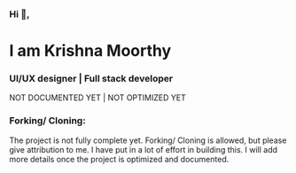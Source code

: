 ### Hi 👋,

# I am Krishna Moorthy

### UI/UX designer | Full stack developer

NOT DOCUMENTED YET | NOT OPTIMIZED YET

### Forking/ Cloning:
The project is not fully complete yet. Forking/ Cloning is allowed, but please give attribution to me. I have put in a lot of effort in building this. I will add more details once the project is optimized and documented.
